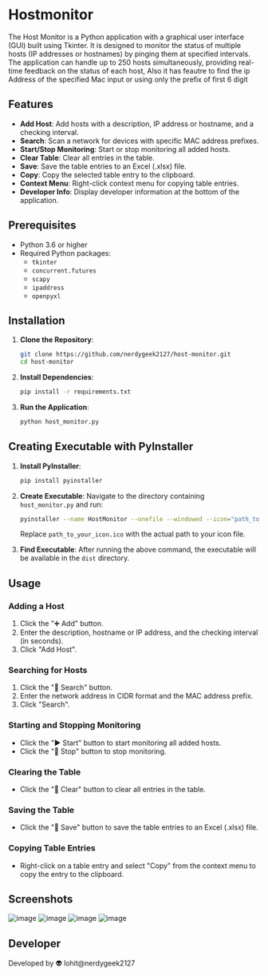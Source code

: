 # Hostmonitor
The Host Monitor is a Python application with a graphical user interface (GUI) built using Tkinter. It is designed to monitor the status of multiple hosts (IP addresses or hostnames) by pinging them at specified intervals. The application can handle up to 250 hosts simultaneously, providing real-time feedback on the status of each host, Also it has feautre to find the ip Address of the specified Mac input or using only the prefix of first 6 digit

## Features

- **Add Host**: Add hosts with a description, IP address or hostname, and a checking interval.
- **Search**: Scan a network for devices with specific MAC address prefixes.
- **Start/Stop Monitoring**: Start or stop monitoring all added hosts.
- **Clear Table**: Clear all entries in the table.
- **Save**: Save the table entries to an Excel (.xlsx) file.
- **Copy**: Copy the selected table entry to the clipboard.
- **Context Menu**: Right-click context menu for copying table entries.
- **Developer Info**: Display developer information at the bottom of the application.

## Prerequisites

- Python 3.6 or higher
- Required Python packages:
  - `tkinter`
  - `concurrent.futures`
  - `scapy`
  - `ipaddress`
  - `openpyxl`

## Installation

1. **Clone the Repository**:
    ```sh
    git clone https://github.com/nerdygeek2127/host-monitor.git
    cd host-monitor
    ```

2. **Install Dependencies**:
    ```sh
    pip install -r requirements.txt
    ```

3. **Run the Application**:
    ```sh
    python host_monitor.py
    ```

## Creating Executable with PyInstaller

1. **Install PyInstaller**:
    ```sh
    pip install pyinstaller
    ```

2. **Create Executable**:
    Navigate to the directory containing `host_monitor.py` and run:
    ```sh
    pyinstaller --name HostMonitor --onefile --windowed --icon="path_to_your_icon.ico" host_monitor.py
    ```
    Replace `path_to_your_icon.ico` with the actual path to your icon file.

3. **Find Executable**:
    After running the above command, the executable will be available in the `dist` directory.

## Usage

### Adding a Host

1. Click the "➕ Add" button.
2. Enter the description, hostname or IP address, and the checking interval (in seconds).
3. Click "Add Host".

### Searching for Hosts

1. Click the "🔎 Search" button.
2. Enter the network address in CIDR format and the MAC address prefix.
3. Click "Search".

### Starting and Stopping Monitoring

- Click the "▶️ Start" button to start monitoring all added hosts.
- Click the "🚫 Stop" button to stop monitoring.

### Clearing the Table

- Click the "🔄 Clear" button to clear all entries in the table.

### Saving the Table

- Click the "💾 Save" button to save the table entries to an Excel (.xlsx) file.

### Copying Table Entries

- Right-click on a table entry and select "Copy" from the context menu to copy the entry to the clipboard.

## Screenshots
![image](https://github.com/user-attachments/assets/ced26d59-8220-4e6d-aafa-30f0748cdf5c)
![image](https://github.com/user-attachments/assets/722139bc-543c-411c-9890-450263bd8000)
![image](https://github.com/user-attachments/assets/c15ec861-c8e1-4a98-bc4a-b556c22d147a)
![image](https://github.com/user-attachments/assets/20fda9be-4710-4b2f-a645-e61f0432c73e)

## Developer

Developed by 👽 lohit@nerdygeek2127
